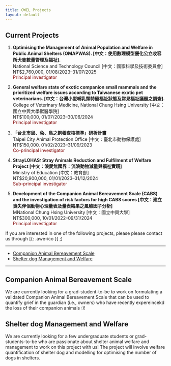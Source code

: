 ```yaml
---
title: OWEL Projects
layout: default
---
```


## Current Projects 

<ol>
<li><strong> Optimising the Management of Animal Population and Welfare in Public Animal Shelters (OMAPWAS). [中文：使用數理模型優化公立收容所犬隻數量管理及福祉]. </strong>
  <br>
  National Science and Technology Council [中文：國家科學及技術委員會]
  <br>
  NT$2,760,000, 01/08/2023–31/07/2025
  <br>
  <font color=#800000>Principal investigator</font></li>
<p style="height: 0px"></p>

<li><strong> General welfare state of exotic companion small mammals and the prioritized welfare issues according to Taiwanese exotic pet veterinarians. [中文：台灣小型哺乳類特寵福祉狀態及常見福祉議題之調查]. </strong>
  <br>
  College of Veterinary Medicine, National Chung Hsing University [中文：國立中興大學獸醫學院]
  <br>
  NT$100,000, 01/07/2023–30/06/2024
  <br>
  <font color=#800000>Principal investigator</font></li>
<p style="height: 0px"></p>

<li><strong> 「台北市鼠、兔、鳥之飼養查核標準」研析計畫 </strong>
  <br>
  Taipei City Animal Protection Office [中文：臺北市動物保護處]
  <br>
  NT$150,000. 01/02/2023–31/09/2023
  <br>
  <font color=#800000>Co-principal investigator</font></li>
<p style="height: 0px"></p>

<li><strong> StrayLOHAS: Stray Animals Reduction and Fulfilment of Welfare Project [中文：浪愛無國界：流浪動物減量與福祉實踐] </strong>
  <br>
  Ministry of Education [中文：教育部]
  <br>
  NT$20,900,000, 01/01/2023–31/12/2024
  <br>
  <font color=#800000>Sub-principal investigator</font></li>
<p style="height: 0px"></p>

<li><strong> Development of the Companion Animal Bereavement Scale (CABS) and the investigation of risk factors for high CABS scores [中文：建立喪失伴侶動物心理量表及量表結果之風險因子分析] </strong>
  <br>
  MNational Chung Hsing University [中文：國立中興大學]
  <br>
  NT$300,000, 10/01/2022–09/31/2024
  <br>
  <font color=#800000>Principal investigator</font></li>
<p style="height: 0px"></p>
</ol>



If you are interested in one of the following projects, please please contact us through [[<i class="fa fa-envelope-o"></i>](mailto:kendy.t.teng@gmail.com){: .awe-ico }] ;)
<hr>

* [Companion Animal Bereavement Scale](#companion-animal-bereavement-scale)
* [Shelter dog Management and Welfare](#shelter-dog-management-and-welfare)
<hr>

## Companion Animal Bereavement Scale
We are currently looking for a grad-student-to-be to work on formulating a validated Companion Animal Bereavement Scale that can be used to quantify grief in the guardian (i.e., owners) who have recently expereincekd the loss of their companion animals :)!

## Shelter dog Management and Welfare
We are currently looking for a few undergraduate students or grad-students-to-be who are passionate about shelter animal welfare and management to work on this project with us! The project will involve welfare quantification of shelter dog and modelling for optimising the number of dogs in shelters. 





